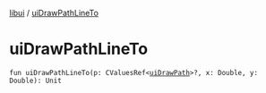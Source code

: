 [libui](index.md) / [uiDrawPathLineTo](./ui-draw-path-line-to.md)

# uiDrawPathLineTo

`fun uiDrawPathLineTo(p: CValuesRef<`[`uiDrawPath`](ui-draw-path.md)`>?, x: Double, y: Double): Unit`